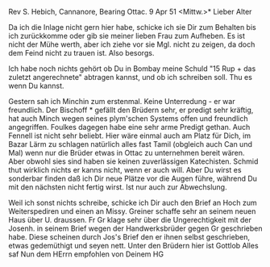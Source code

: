 Rev S. Hebich, Cannanore, Bearing
 Ottac. 9 Apr 51
 <Mittw.>*
Lieber Alter

Da ich die Inlage nicht gern hier habe, schicke ich sie Dir zum Behalten bis ich zurückkomme oder gib sie meiner lieben Frau zum Aufheben. Es ist nicht der Mühe werth, aber ich ziehe vor sie Mgl. nicht zu zeigen, da doch dem Feind nicht zu trauen ist. Also besorgs.

Ich habe noch nichts gehört ob Du in Bombay meine Schuld "15 Rup + das zuletzt angerechnete" abtragen kannst, und ob ich schreiben soll. Thu es wenn Du kannst.

Gestern sah ich Minchin zum erstenmal. Keine Unterredung - er war freundlich. Der Bischoff <Dealtry>* gefällt den Brüdern sehr, er predigt sehr kräftig, hat auch Minch wegen seines plym'schen Systems offen und freundlich angegriffen. Foulkes dagegen habe eine sehr arme Predigt gethan. Auch Fennell ist nicht sehr beliebt. Hier wäre einmal auch am Platz für Dich, im Bazar Lärm zu schlagen natürlich alles fast Tamil (obgleich auch Can und Mal) wenn nur die Brüder etwas in Ottac zu unternehmen bereit wären. Aber obwohl sies sind haben sie keinen zuverlässigen Katechisten. Schmid thut wirklich nichts er kanns nicht, wenn er auch will. Aber Du wirst es sonderbar finden daß ich Dir neue Plätze vor die Augen führe, während Du mit den nächsten nicht fertig wirst. Ist nur auch zur Abwechslung.

Weil ich sonst nichts schreibe, schicke ich Dir auch den Brief an Hoch zum Weiterspediren und einen an Missy. Greiner schaffe sehr an seinem neuen Haus über U. draussen. Fr Gr klage sehr über die Ungerechtigkeit mit der Josenh. in seinem Brief wegen der Handwerksbrüder gegen Gr geschrieben habe. Diese scheinen durch Jos's Brief den er ihnen selbst geschrieben, etwas gedemüthigt und seyen nett. Unter den Brüdern hier ist Gottlob Alles saf 
Nun dem HErrn empfohlen von Deinem
 HG

